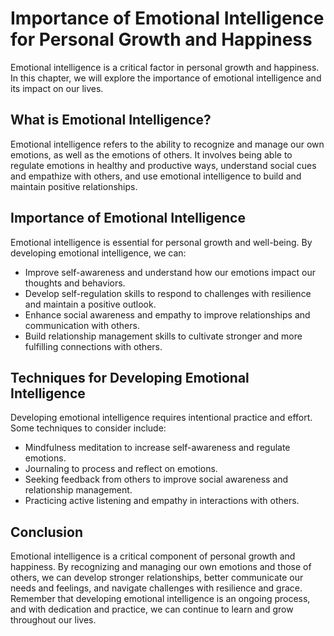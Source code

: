 # Importance of Emotional Intelligence for Personal Growth and Happiness

Emotional intelligence is a critical factor in personal growth and happiness. In this chapter, we will explore the importance of emotional intelligence and its impact on our lives.

What is Emotional Intelligence?
-------------------------------

Emotional intelligence refers to the ability to recognize and manage our own emotions, as well as the emotions of others. It involves being able to regulate emotions in healthy and productive ways, understand social cues and empathize with others, and use emotional intelligence to build and maintain positive relationships.

Importance of Emotional Intelligence
------------------------------------

Emotional intelligence is essential for personal growth and well-being. By developing emotional intelligence, we can:

* Improve self-awareness and understand how our emotions impact our thoughts and behaviors.
* Develop self-regulation skills to respond to challenges with resilience and maintain a positive outlook.
* Enhance social awareness and empathy to improve relationships and communication with others.
* Build relationship management skills to cultivate stronger and more fulfilling connections with others.

Techniques for Developing Emotional Intelligence
------------------------------------------------

Developing emotional intelligence requires intentional practice and effort. Some techniques to consider include:

* Mindfulness meditation to increase self-awareness and regulate emotions.
* Journaling to process and reflect on emotions.
* Seeking feedback from others to improve social awareness and relationship management.
* Practicing active listening and empathy in interactions with others.

Conclusion
----------

Emotional intelligence is a critical component of personal growth and happiness. By recognizing and managing our own emotions and those of others, we can develop stronger relationships, better communicate our needs and feelings, and navigate challenges with resilience and grace. Remember that developing emotional intelligence is an ongoing process, and with dedication and practice, we can continue to learn and grow throughout our lives.
